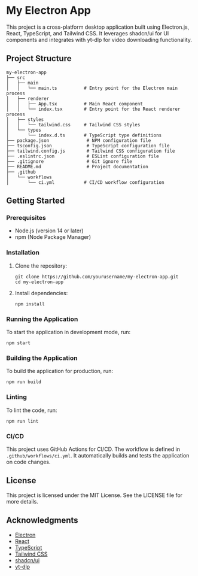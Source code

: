 # My Electron App

This project is a cross-platform desktop application built using Electron.js, React, TypeScript, and Tailwind CSS. It leverages shadcn/ui for UI components and integrates with yt-dlp for video downloading functionality.

## Project Structure

```
my-electron-app
├── src
│   ├── main
│   │   └── main.ts          # Entry point for the Electron main process
│   ├── renderer
│   │   ├── App.tsx          # Main React component
│   │   └── index.tsx        # Entry point for the React renderer process
│   ├── styles
│   │   └── tailwind.css     # Tailwind CSS styles
│   └── types
│       └── index.d.ts       # TypeScript type definitions
├── package.json              # NPM configuration file
├── tsconfig.json             # TypeScript configuration file
├── tailwind.config.js        # Tailwind CSS configuration file
├── .eslintrc.json            # ESLint configuration file
├── .gitignore                # Git ignore file
├── README.md                 # Project documentation
├── .github
│   └── workflows
│       └── ci.yml           # CI/CD workflow configuration
```

## Getting Started

### Prerequisites

- Node.js (version 14 or later)
- npm (Node Package Manager)

### Installation

1. Clone the repository:
   ```
   git clone https://github.com/yourusername/my-electron-app.git
   cd my-electron-app
   ```

2. Install dependencies:
   ```
   npm install
   ```

### Running the Application

To start the application in development mode, run:
```
npm start
```

### Building the Application

To build the application for production, run:
```
npm run build
```

### Linting

To lint the code, run:
```
npm run lint
```

### CI/CD

This project uses GitHub Actions for CI/CD. The workflow is defined in `.github/workflows/ci.yml`. It automatically builds and tests the application on code changes.

## License

This project is licensed under the MIT License. See the LICENSE file for more details.

## Acknowledgments

- [Electron](https://www.electronjs.org/)
- [React](https://reactjs.org/)
- [TypeScript](https://www.typescriptlang.org/)
- [Tailwind CSS](https://tailwindcss.com/)
- [shadcn/ui](https://ui.shadcn.com/)
- [yt-dlp](https://github.com/yt-dlp/yt-dlp)
